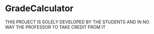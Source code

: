 # GradeCalculator

THIS PROJECT IS SOLELY DEVELOPED BY THE STUDENTS AND IN NO WAY THE PROFESSOR TO TAKE CREDIT FROM IT
